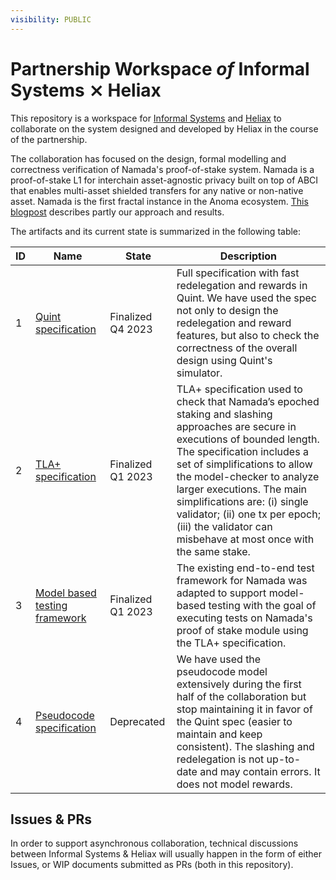 ```yaml
---
visibility: PUBLIC
---
```


# Partnership Workspace _of_ Informal Systems ⨯ Heliax

This repository is a workspace for [Informal Systems](https://informal.systems/)
and [Heliax](https://heliax.dev/) to collaborate on the system designed and developed
by Heliax in the course of the partnership.

The collaboration has focused on the design, formal modelling and correctness verification of Namada's proof-of-stake system. Namada is a proof-of-stake L1 for interchain asset-agnostic privacy built on top of ABCI that enables multi-asset shielded transfers for any native or non-native asset. Namada is the first fractal instance in the Anoma ecosystem. [This blogpost](https://informal.systems/blog/checking-namada-proof-of-stake) describes partly our approach and results.

The artifacts and its current state is summarized in the following table:

| ID | Name  | State     | Description    |
| ------------------------------------------------------------- | -------------------------- | --------------- | ------------- |
| 1 | [Quint specification](PoS-quint/README.md) | Finalized Q4 2023  | Full specification with fast redelegation and rewards in Quint. We have used the spec not only to design the redelegation and reward features, but also to check the correctness of the overall design using Quint's simulator. |
| 2 | [TLA+ specification](PoS-tla/README.md) | Finalized Q1 2023 | TLA+ specification used to check that Namada’s epoched staking and slashing approaches are secure in executions of bounded length. The specification includes a set of simplifications to allow the model-checker to analyze larger executions. The main simplifications are: (i) single validator; (ii) one tx per epoch; (iii) the validator can misbehave at most once with the same stake. |
| 3 | [Model based testing framework](PoS-mbt/README.md) | Finalized Q1 2023 | The existing end-to-end test framework for Namada was adapted to support model-based testing with the goal of executing tests on Namada's proof of stake module using the TLA+ specification. |
| 4 | [Pseudocode specification](Deprecated/PoS-pseudocode/PoS-model-redelegation.md) | Deprecated | We have used the pseudocode model extensively during the first half of the collaboration but stop maintaining it in favor of the Quint spec (easier to maintain and keep consistent). The slashing and redelegation is not up-to-date and may contain errors. It does not model rewards. |

## Issues & PRs

In order to support asynchronous collaboration, technical discussions between
Informal Systems & Heliax will usually happen in the form of either Issues,
or WIP documents submitted as PRs (both in this repository).